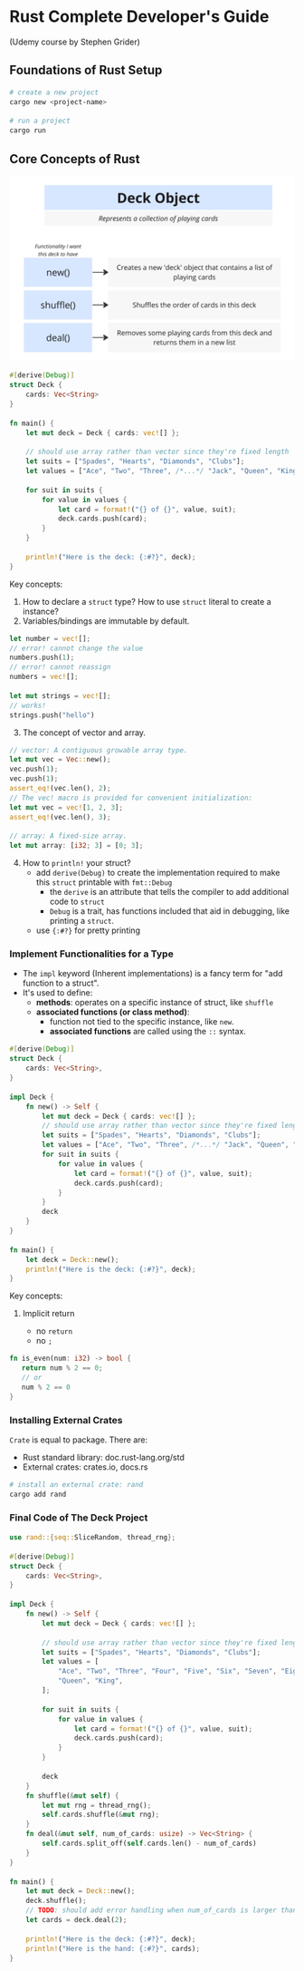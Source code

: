 # Rust Complete Developer's Guide

(Udemy course by Stephen Grider)

## Foundations of Rust Setup

```bash
# create a new project
cargo new <project-name>

# run a project
cargo run
```

## Core Concepts of Rust

![project-spec-deck](./project-spec-deck.png)

```rust
#[derive(Debug)]
struct Deck {
    cards: Vec<String>
}

fn main() {
    let mut deck = Deck { cards: vec![] };

    // should use array rather than vector since they're fixed length
    let suits = ["Spades", "Hearts", "Diamonds", "Clubs"];
    let values = ["Ace", "Two", "Three", /*...*/ "Jack", "Queen", "King"];

    for suit in suits {
        for value in values {
            let card = format!("{} of {}", value, suit);
            deck.cards.push(card);
        }
    }

    println!("Here is the deck: {:#?}", deck);
}
```

Key concepts:

1. How to declare a `struct` type? How to use `struct` literal to create a instance?
2. Variables/bindings are immutable by default.

```rust
let number = vec![];
// error! cannot change the value
numbers.push(1);
// error! cannot reassign
numbers = vec![];

let mut strings = vec![];
// works!
strings.push("hello")
```

3. The concept of vector and array.

```rust
// vector: A contiguous growable array type.
let mut vec = Vec::new();
vec.push(1);
vec.push(1);
assert_eq!(vec.len(), 2);
// The vec! macro is provided for convenient initialization:
let mut vec = vec![1, 2, 3];
assert_eq!(vec.len(), 3);

// array: A fixed-size array.
let mut array: [i32; 3] = [0; 3];
```

4. How to `println!` your struct?
   - add `derive(Debug)` to create the implementation required to make this `struct` printable with `fmt::Debug`
     - the `derive` is an attribute that tells the compiler to add additional code to `struct`
     - `Debug` is a trait, has functions included that aid in debugging, like printing a `struct`.
   - use `{:#?}` for pretty printing

### Implement Functionalities for a Type

- The `impl` keyword (Inherent implementations) is a fancy term for "add function to a struct".
- It's used to define:
  - **methods**: operates on a specific instance of struct, like `shuffle`
  - **associated functions (or class method)**:
    - function not tied to the specific instance, like `new`.
    - **associated functions** are called using the `::` syntax.

```rust
#[derive(Debug)]
struct Deck {
    cards: Vec<String>,
}

impl Deck {
    fn new() -> Self {
        let mut deck = Deck { cards: vec![] };
        // should use array rather than vector since they're fixed length
        let suits = ["Spades", "Hearts", "Diamonds", "Clubs"];
        let values = ["Ace", "Two", "Three", /*...*/ "Jack", "Queen", "King"];
        for suit in suits {
            for value in values {
                let card = format!("{} of {}", value, suit);
                deck.cards.push(card);
            }
        }
        deck
    }
}

fn main() {
    let deck = Deck::new();
    println!("Here is the deck: {:#?}", deck);
}
```

Key concepts:

1. Implicit return

   - no `return`
   - no `;`

```rust
fn is_even(num: i32) -> bool {
   return num % 2 == 0;
   // or
   num % 2 == 0
}
```

### Installing External Crates

`Crate` is equal to package. There are:

- Rust standard library: doc.rust-lang.org/std
- External crates: crates.io, docs.rs

```bash
# install an external crate: rand
cargo add rand
```

### Final Code of The Deck Project

```rust
use rand::{seq::SliceRandom, thread_rng};

#[derive(Debug)]
struct Deck {
    cards: Vec<String>,
}

impl Deck {
    fn new() -> Self {
        let mut deck = Deck { cards: vec![] };

        // should use array rather than vector since they're fixed length
        let suits = ["Spades", "Hearts", "Diamonds", "Clubs"];
        let values = [
            "Ace", "Two", "Three", "Four", "Five", "Six", "Seven", "Eight", "Nine", "Ten", "Jack",
            "Queen", "King",
        ];

        for suit in suits {
            for value in values {
                let card = format!("{} of {}", value, suit);
                deck.cards.push(card);
            }
        }

        deck
    }
    fn shuffle(&mut self) {
        let mut rng = thread_rng();
        self.cards.shuffle(&mut rng);
    }
    fn deal(&mut self, num_of_cards: usize) -> Vec<String> {
        self.cards.split_off(self.cards.len() - num_of_cards)
    }
}

fn main() {
    let mut deck = Deck::new();
    deck.shuffle();
    // TODO: should add error handling when num_of_cards is larger than deck size
    let cards = deck.deal(2);

    println!("Here is the deck: {:#?}", deck);
    println!("Here is the hand: {:#?}", cards);
}
```
